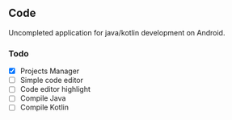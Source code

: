 ## Code
Uncompleted application for java/kotlin development on Android.

### Todo
- [x] Projects Manager
- [ ] Simple code editor
- [ ] Code editor highlight
- [ ] Compile Java
- [ ] Compile Kotlin

